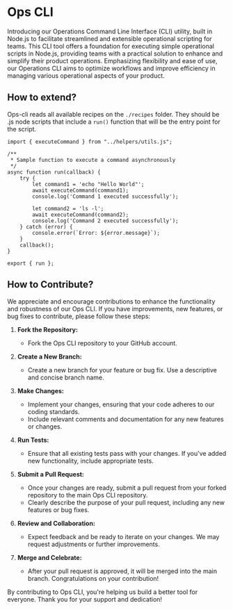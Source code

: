 # Ops CLI
Introducing our Operations Command Line Interface (CLI) utility, built in Node.js to facilitate streamlined and extensible operational scripting for teams. This CLI tool offers a foundation for executing simple operational scripts in Node.js, providing teams with a practical solution to enhance and simplify their product operations. Emphasizing flexibility and ease of use, our Operations CLI aims to optimize workflows and improve efficiency in managing various operational aspects of your product.

## How to extend?
Ops-cli reads all available recipes on the `./recipes` folder. They should be .js node scripts that include a `run()` function that will be the entry point for the script.

```node
import { executeCommand } from "../helpers/utils.js";

/**
 * Sample function to execute a command asynchronously
 */
async function run(callback) {
    try {
        let command1 = 'echo "Hello World"';
        await executeCommand(command1);
        console.log('Command 1 executed successfully');

        let command2 = 'ls -l';
        await executeCommand(command2);
        console.log('Command 2 executed successfully');
    } catch (error) {
        console.error(`Error: ${error.message}`);
    }
    callback();
}

export { run };
```

## How to Contribute?
We appreciate and encourage contributions to enhance the functionality and robustness of our Ops CLI. If you have improvements, new features, or bug fixes to contribute, please follow these steps:

1. **Fork the Repository:**
   - Fork the Ops CLI repository to your GitHub account.

2. **Create a New Branch:**
   - Create a new branch for your feature or bug fix. Use a descriptive and concise branch name.

3. **Make Changes:**
   - Implement your changes, ensuring that your code adheres to our coding standards.
   - Include relevant comments and documentation for any new features or changes.

4. **Run Tests:**
   - Ensure that all existing tests pass with your changes. If you've added new functionality, include appropriate tests.

5. **Submit a Pull Request:**
   - Once your changes are ready, submit a pull request from your forked repository to the main Ops CLI repository.
   - Clearly describe the purpose of your pull request, including any new features or bug fixes.

6. **Review and Collaboration:**
   - Expect feedback and be ready to iterate on your changes. We may request adjustments or further improvements.

7. **Merge and Celebrate:**
   - After your pull request is approved, it will be merged into the main branch. Congratulations on your contribution!

By contributing to Ops CLI, you're helping us build a better tool for everyone. Thank you for your support and dedication!
